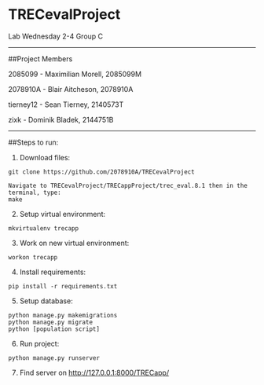 # TRECevalProject

Lab Wednesday 2-4 Group C

***
##Project Members

2085099 - Maximilian Morell, 2085099M

2078910A - Blair Aitcheson, 2078910A

tierney12 - Sean Tierney, 2140573T

zixk - Dominik Bladek, 2144751B

***
##Steps to run:

1. Download files: 
```
git clone https://github.com/2078910A/TRECevalProject

Navigate to TRECevalProject/TRECappProject/trec_eval.8.1 then in the terminal, type:
make
```

2. Setup virtual environment: 
```
mkvirtualenv trecapp
```

3. Work on new virtual environment:
```
workon trecapp
```

4. Install requirements:
```
pip install -r requirements.txt
```

5. Setup database:
```
python manage.py makemigrations
python manage.py migrate
python [population script]
```

6. Run project:
```
python manage.py runserver
```

7. Find server on http://127.0.0.1:8000/TRECapp/


